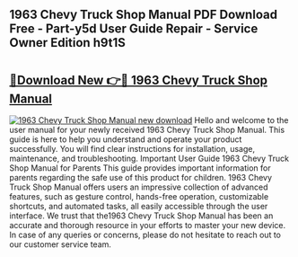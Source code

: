 ## 1963 Chevy Truck Shop Manual PDF Download Free - Part-y5d User Guide Repair - Service Owner Edition h9t1S

# <h2><a href="http://bc10454.oget.top/?id=1963+Chevy+Truck+Shop+Manual">🔗Download New 👉🔴 1963 Chevy Truck Shop Manual</a></h2>

[![1963 Chevy Truck Shop Manual new download](https://i.imgur.com/5g1atiW.png)](http://bc10454.oget.top/?id=1963+Chevy+Truck+Shop+Manual)
Hello and welcome to the user manual for your newly received 1963 Chevy Truck Shop Manual. This guide is here to help you understand and operate your product successfully. You will find clear instructions for installation, usage, maintenance, and troubleshooting. Important User Guide 1963 Chevy Truck Shop Manual for Parents This guide provides important information for parents regarding the safe use of this product for children. 1963 Chevy Truck Shop Manual offers users an impressive collection of advanced features, such as gesture control, hands-free operation, customizable shortcuts, and automated tasks, all easily accessible through the user interface. We trust that the1963 Chevy Truck Shop Manual has been an accurate and thorough resource in your efforts to master your new device. In case of any queries or concerns, please do not hesitate to reach out to our customer service team.
